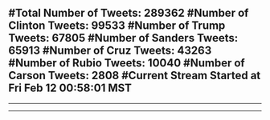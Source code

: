 #Total Number of Tweets: 289362 
#Number of Clinton Tweets: 99533
#Number of Trump Tweets: 67805
#Number of Sanders Tweets: 65913
#Number of Cruz Tweets: 43263
#Number of Rubio Tweets: 10040
#Number of Carson Tweets: 2808
#Current Stream Started at Fri Feb 12 00:58:01 MST
---
---
---
